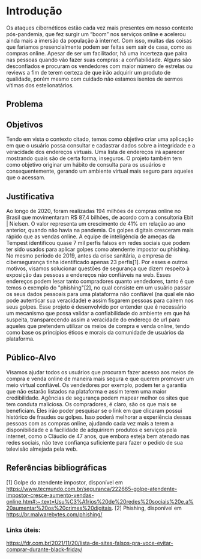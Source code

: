 # Introdução

Os ataques cibernéticos estão cada vez mais presentes em nosso contexto pós-pandemia, que fez surgir um “boom” nos serviços online e acelerou ainda mais a imersão da população à internet. Com isso, muitas das coisas que faríamos presencialmente podem ser feitas sem sair de casa, como as compras online. Apesar de ser um facilitador, há uma incerteza que paira nas pessoas quando vão fazer suas compras: a confiabilidade. Alguns são desconfiados e procuram os vendedores com maior número de estrelas ou reviews a fim de terem certeza de que irão adquirir um produto de qualidade, porém mesmo com cuidado não estamos isentos de sermos vítimas dos estelionatários.

## Problema


## Objetivos

Tendo em vista o contexto citado, temos como objetivo criar uma aplicação em que o usuário possa consultar e cadastrar dados sobre a integridade e a veracidade dos endereços virtuais. Uma lista de endereços irá aparecer mostrando quais são de certa forma, inseguros. O projeto também tem como objetivo originar um hábito de consulta para os usuários e consequentemente, gerando um ambiente virtual mais seguro para aqueles que o acessam.

## Justificativa
Ao longo de 2020, foram realizadas 194 milhões de compras online no Brasil que movimentaram R$ 87,4 bilhões, de acordo com a consultoria Ebit | Nielsen. O valor representa um crescimento de 41% em relação ao ano anterior, quando não havia na pandemia.
Os golpes digitais cresceram mais rápido que as vendas online. A equipe de inteligência de ameças da Tempest identificou quase 7 mil perfis falsos em redes sociais que podem ter sido usados para aplicar golpes como atendente impostor ou phishing. No mesmo período de 2019, antes da crise sanitária, a empresa de cibersegurança tinha identificado apenas 23 perfis[1].
Por esses e outros motivos, visamos solucionar questões de segurança que dizem respeito à exposição das pessoas a endereços não confiáveis na web. Esses endereços podem lesar tanto compradores quanto vendedores, tanto é que temos o exemplo do "phishing"[2], no qual consiste em um usuário passar os seus dados pessoais para uma plataforma não confiável (na qual ele não pode autenticar sua veracidade) e assim fisgarem pessoas para caírem nos seus golpes. 
Esse projeto é desenvolvido por entender que é necessário um mecanismo que possa validar a confiabilidade do ambiente em que há suspeita, transparecendo assim a veracidade do endereço de url para aqueles que pretendem utilizar os meios de compra e venda online, tendo como base os princípios éticos e morais da comunidade de usuários da plataforma.

## Público-Alvo

Visamos ajudar todos os usuários que procuram fazer acesso aos meios de compra e venda online de maneira mais segura e que querem promover um meio virtual confiável. Os vendedores por exemplo, podem ter a garantia que não estarão listados na plataforma e assim terem uma maior credibilidade. Agências de segurança podem mapear melhor os sites que tem conduta maliciosa. Os compradores, é claro, são os que mais se beneficiam. Eles irão poder pesquisar se o link em que clicaram possui histórico de fraudes ou golpes. Isso poderá melhorar a experiência dessas pessoas com as compras online, ajudando cada vez mais a terem a disponibilidade e a facilidade de adquirirem produtos e serviços pela internet, como o Cláudio de 47 anos, que embora esteja bem atenado nas redes sociais, não teve confiança suficiente para fazer o pedido de sua televisão almejada pela web.


## Referências bibliográficas

[1] Golpe do atendente impostor, disponível em https://www.tecmundo.com.br/seguranca/222665-golpe-atendente-impostor-cresce-aumento-vendas-online.htm#:~:text=Usu%C3%A1rios%20de%20redes%20sociais%20e,a%20aumentar%20os%20crimes%20digitais.
[2] Phishing, disponível em https://br.malwarebytes.com/phishing/

### Links úteis:

https://fdr.com.br/2021/11/20/lista-de-sites-falsos-pra-voce-evitar-comprar-durante-black-friday/
